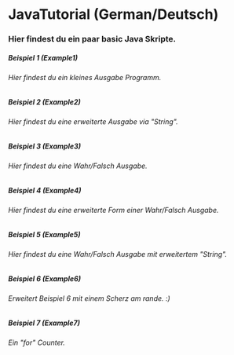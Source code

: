 # JavaTutorial (German/Deutsch)
### Hier findest du ein paar basic Java Skripte.

##### Beispiel 1 (Example1)
###### _Hier findest du ein kleines Ausgabe Programm._
##
##### Beispiel 2 (Example2)
###### _Hier findest du eine erweiterte Ausgabe via "String"._
##
##### Beispiel 3 (Example3)
###### _Hier findest du eine Wahr/Falsch Ausgabe._
##
##### Beispiel 4 (Example4)
###### _Hier findest du eine erweiterte Form einer Wahr/Falsch Ausgabe._
##
##### Beispiel 5 (Example5)
###### _Hier findest du eine Wahr/Falsch Ausgabe mit erweitertem "String"._
##
##### Beispiel 6 (Example6)
###### _Erweitert Beispiel 6 mit einem Scherz am rande. :)_
##
##### Beispiel 7 (Example7)
###### _Ein "for" Counter._